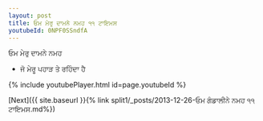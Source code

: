 ```yaml
---
layout: post
title: ਓਮ ਮੇਰੁ ਦਾਮਨੇ ਨਮਹ ੧੧ ਟਾਇਮਸ
youtubeId: 0NPF0SSndfA
---
```

 
 
 ਓਮ ਮੇਰੁ ਦਾਮਨੇ ਨਮਹ  
 
 -  ਜੋ ਮੇਰੂ ਪਹਾੜ ਤੇ ਰਹਿੰਦਾ ਹੈ 
 
  
 
  
 
 
 
 
 
 


{% include youtubePlayer.html id=page.youtubeId %}
 
[Next]({{ site.baseurl }}{% link  split1/_posts/2013-12-26-ਓਮ ਗੰਡਾਲੀਨੇ ਨਮਹ ੧੧ ਟਾਇਮਸ.md%})
 
